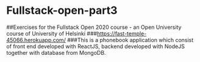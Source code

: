 # Fullstack-open-part3
##Exercises for the Fullstack Open 2020 course - an Open University course of University of Helsinki 
###https://fast-temple-45066.herokuapp.com/ 
###This is a phonebook application which consist of front end developed with ReactJS, backend developed with NodeJS together with database from MongoDB.
